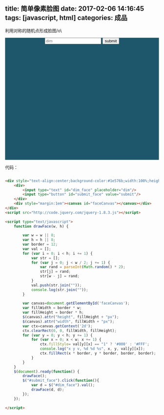 title: 简单像素脸图
date: 2017-02-06 14:16:45
tags: [javascript, html]
categories: 成品
---

利用对称的随机点形成脸图/o\

<div style="text-align:center;background-color:#1e576b;width:100%;height:400px;">
    <div>
        <input type="text" id="dim_face" placeholder="dim"/>
        <input type="button" id="submit_face" value="submit"/>
    </div>
    <div style="margin:1em"><canvas id="faceCanvas"></canvas></div>
</div>
<script src="http://code.jquery.com/jquery-1.8.3.js"></script>
 
<script type="text/javascript">
    function drawFace(w, h) {
         
        var w = w || 8;
        var h = h || 8;
        var border = 12;
        var val = [];
        for (var i = 0; i < h; i += 1) {
            var str = [];
            for (var j = 0; j < w / 2; j += 1) {
                var rand = parseInt(Math.random() * 2);
                str[j] = rand;
                str[w - j] = rand;
            }
            val.push(str.join(""));
            console.log(str.join(""));
        }
         
        var canvas=document.getElementById('faceCanvas');
        var fillWidth = border * w;
        var fillHeight = border * h;
        $(canvas).attr("height", fillHeight + "px");
        $(canvas).attr("width", fillWidth + "px");
        var ctx=canvas.getContext('2d');
        ctx.clearRect(0, 0, fillWidth, fillHeight);
        for (var y = 0; y < h; y += 1) {
            for (var x = 0; x < w; x += 1) {
                ctx.fillStyle= val[y][x] == "1" ? '#000' : '#FFF';
                console.log("x y v, %d %d %s", x, y, val[y][x]);
                ctx.fillRect(x * border, y * border, border, border);
            }
        }
    }
    $(document).ready(function() {
        drawFace();
        $("#submit_face").click(function(){
            var d = $("#dim_face").val();
            drawFace(d, d);
        });
    });
 
</script>

<!--more-->

代码：

```html

<div style="text-align:center;background-color:#1e576b;width:100%;height:400px;">
    <div>
        <input type="text" id="dim_face" placeholder="dim"/>
        <input type="button" id="submit_face" value="submit"/>
    </div>
    <div style="margin:1em"><canvas id="faceCanvas"></canvas></div>
</div>
<script src="http://code.jquery.com/jquery-1.8.3.js"></script>
 
<script type="text/javascript">
    function drawFace(w, h) {
         
        var w = w || 8;
        var h = h || 8;
        var border = 12;
        var val = [];
        for (var i = 0; i < h; i += 1) {
            var str = [];
            for (var j = 0; j < w / 2; j += 1) {
                var rand = parseInt(Math.random() * 2);
                str[j] = rand;
                str[w - j] = rand;
            }
            val.push(str.join(""));
            console.log(str.join(""));
        }
         
        var canvas=document.getElementById('faceCanvas');
        var fillWidth = border * w;
        var fillHeight = border * h;
        $(canvas).attr("height", fillHeight + "px");
        $(canvas).attr("width", fillWidth + "px");
        var ctx=canvas.getContext('2d');
        ctx.clearRect(0, 0, fillWidth, fillHeight);
        for (var y = 0; y < h; y += 1) {
            for (var x = 0; x < w; x += 1) {
                ctx.fillStyle= val[y][x] == "1" ? '#000' : '#FFF';
                console.log("x y v, %d %d %s", x, y, val[y][x]);
                ctx.fillRect(x * border, y * border, border, border);
            }
        }
    }
    $(document).ready(function() {
        drawFace();
        $("#submit_face").click(function(){
            var d = $("#dim_face").val();
            drawFace(d, d);
        });
    });
 
</script>

```
